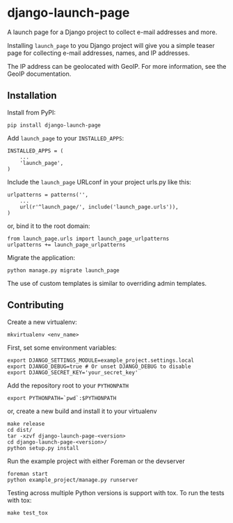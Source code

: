 django-launch-page
==================

A launch page for a Django project to collect e-mail addresses and more.

Installing `launch_page` to you Django project will give you a simple teaser page for collecting e-mail addresses, names, and IP addresses.

The IP address can be geolocated with GeoIP. For more information, see the GeoIP documentation.

Installation
------------

Install from PyPI:

	pip install django-launch-page

Add `launch_page` to your `INSTALLED_APPS`:

	INSTALLED_APPS = (
		...
		'launch_page',
	)

Include the `launch_page` URLconf in your project urls.py like this:

	urlpatterns = patterns('',
		...
		url(r'^launch_page/', include('launch_page.urls')),
	)

or, bind it to the root domain:

	from launch_page.urls import launch_page_urlpatterns
	urlpatterns += launch_page_urlpatterns


Migrate the application:

	python manage.py migrate launch_page

The use of custom templates is similar to overriding admin templates.

Contributing
------------

Create a new virtualenv:

	mkvirtualenv <env_name>

First, set some environment variables:

	export DJANGO_SETTINGS_MODULE=example_project.settings.local
	export DJANGO_DEBUG=true # Or unset DJANGO_DEBUG to disable
	export DJANGO_SECRET_KEY='your_secret_key'

Add the repository root to your `PYTHONPATH`

	export PYTHONPATH=`pwd`:$PYTHONPATH

or, create a new build and install it to your virtualenv

	make release
	cd dist/
	tar -xzvf django-launch-page-<version>
	cd django-launch-page-<version>/
	python setup.py install

Run the example project with either Foreman or the devserver

	foreman start
	python example_project/manage.py runserver

Testing across multiple Python versions is support with tox. To run the tests with tox:

	make test_tox

[GeoIP]: https://docs.djangoproject.com/en/dev/ref/contrib/gis/geoip/
[tox]: http://tox.readthedocs.org/en/latest/
[Overriding admin templates]: https://docs.djangoproject.com/en/dev/ref/contrib/admin/#overriding-admin-templates
